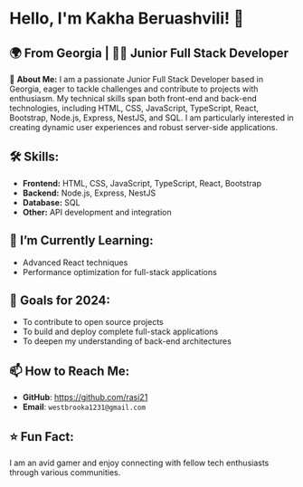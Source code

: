 # Hello, I'm Kakha Beruashvili! 👋

## 🌍 From Georgia | 🧑‍💻 Junior Full Stack Developer

🚀 **About Me:** I am a passionate Junior Full Stack Developer based in Georgia, eager to tackle challenges and contribute to projects with enthusiasm. My technical skills span both front-end and back-end technologies, including HTML, CSS, JavaScript, TypeScript, React, Bootstrap, Node.js, Express, NestJS, and SQL. I am particularly interested in creating dynamic user experiences and robust server-side applications.

## 🛠 Skills:

-   **Frontend:** HTML, CSS, JavaScript, TypeScript, React, Bootstrap
-   **Backend:** Node.js, Express, NestJS
-   **Database:** SQL
-   **Other:** API development and integration

## 🌱 I’m Currently Learning:

-   Advanced React techniques
-   Performance optimization for full-stack applications

## 🎯 Goals for 2024:

-   To contribute to open source projects
-   To build and deploy complete full-stack applications
-   To deepen my understanding of back-end architectures

## 📫 How to Reach Me:

-   **GitHub**: https://github.com/rasi21
-   **Email**: `westbrooka1231@gmail.com`

## ⭐ Fun Fact:

I am an avid gamer and enjoy connecting with fellow tech enthusiasts through various communities.
